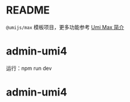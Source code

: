 # README

`@umijs/max` 模板项目，更多功能参考 [Umi Max 简介](https://umijs.org/docs/max/introduce)

# admin-umi4

运行：npm run dev

# admin-umi4
